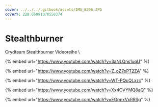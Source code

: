 ```yaml
---
cover: ../../../.gitbook/assets/IMG_8596.JPG
coverY: 228.06091370558374
---
```


# Stealthburner

Crydteam Stealthburner Videoreihe \


{% embed url="https://www.youtube.com/watch?v=3aNLQns1uqU" %}

{% embed url="https://www.youtube.com/watch?v=Z_oZ7oPT2ZA" %}

{% embed url="https://www.youtube.com/watch?v=WT-PQuQLxzc" %}

{% embed url="https://www.youtube.com/watch?v=Xx4CVYMQ8aQ" %}

{% embed url="https://www.youtube.com/watch?v=EGpnxVxRRSg" %}
